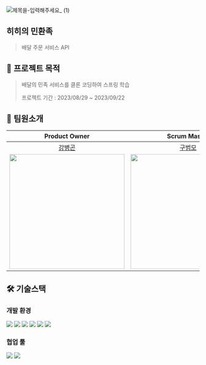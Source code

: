 
![제목을-입력해주세요_ (1)](https://github.com/prgrms-be-devcourse/BE-04-HiMin/assets/29273437/b2f98c45-144a-424e-8177-fce4c5acb1e3)

## 히히의 민환족
> 배달 주문 서비스 API

## 📣 프로젝트 목적
> 배달의 민족 서비스를 클론 코딩하여 스프링 학습
> 
> 프로젝트 기간 : 2023/08/29 ~ 2023/09/22

## 🧐 팀원소개
|Product Owner|Scrum Master|Dveloper|Mentor|Mentor|
|:---:|:---:|:---:|:---:|:---:|
|[강병곤](https://github.com/Curry4182)|[구범모](https://github.com/BeommoKoo-dev)|[박이슬](https://github.com/Yiseull)|[히히](https://github.com/0923kdh)|[yuminhwan](https://github.com/0923kdh)|
|<img src="https://avatars.githubusercontent.com/u/29273437?v=4" width="300" />|<img src="https://avatars.githubusercontent.com/u/95630007?v=4" width="300" />|<img src="https://avatars.githubusercontent.com/u/98391539?v=4" width="300" />|<img src="https://user-images.githubusercontent.com/68796085/140476834-ec30d9a4-3d0f-4b45-a99a-529fccd2dffd.png" width="300" />|<img src="https://avatars.githubusercontent.com/u/65746780?v=4" width="300" />

## 🛠 기술스택
### 개발 환경
  <img src="https://img.shields.io/badge/Java17-007396?style=flat-square&logo=Java&logoColor=white&style=flat"/></a>
  <img src="https://img.shields.io/badge/Spring Boot 3.1.3-6DB33F?style=flat-square&logo=Spring&logoColor=white&style=flat"/></a>
  <img src="https://img.shields.io/badge/-JPA-gray?logoColor=white&style=flat"/></a>
  <img src="https://img.shields.io/badge/MySQL 8-4479A1?style=flat-square&logo=MySQL&logoColor=white&style=flat"/></a>
  <img src="https://img.shields.io/badge/Gradle-4429A1?style=flat-square&logoColor=white&style=flat"/></a>
  <img src="https://img.shields.io/badge/Junit-25A162?style=flat-&logo=JUnit5&logoColor=white&style=flat"/></a>

### 협업 툴
  <img src="https://img.shields.io/badge/Notion-000000?style=flat-&logo&logo=notion&logoColor=white"/></a>
<img src="https://img.shields.io/badge/slack-232F3E?style=flat-square&logo=slack&logoColor=white&style=flat"/></a>


